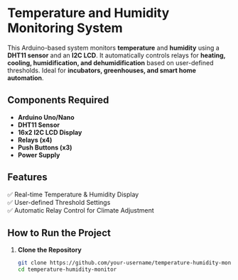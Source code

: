 # Temperature and Humidity Monitoring System

This Arduino-based system monitors **temperature** and **humidity** using a **DHT11 sensor** and an **I2C LCD**. It automatically controls relays for **heating, cooling, humidification, and dehumidification** based on user-defined thresholds. Ideal for **incubators, greenhouses, and smart home automation**.

## Components Required
- **Arduino Uno/Nano**
- **DHT11 Sensor**
- **16x2 I2C LCD Display**
- **Relays (x4)**
- **Push Buttons (x3)**
- **Power Supply**

## Features
✅ Real-time Temperature & Humidity Display  
✅ User-defined Threshold Settings  
✅ Automatic Relay Control for Climate Adjustment  

## How to Run the Project
1. **Clone the Repository**  
   ```sh
   git clone https://github.com/your-username/temperature-humidity-monitor.git
   cd temperature-humidity-monitor
